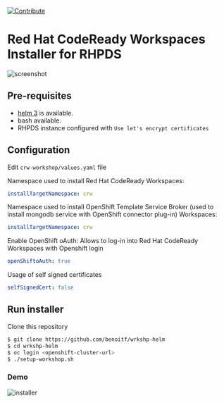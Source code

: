 [![Contribute](https://che.openshift.io/factory/resources/factory-contribute.svg)](https://che.openshift.io/f?url=https://github.com/benoitf/wrkshp-helm)

# Red Hat CodeReady Workspaces Installer for RHPDS
![screenshot](../assets/screenshot.png)

## Pre-requisites
- [helm 3](https://helm.sh/) is available.
- bash available.
- RHPDS instance configured with `Use let's encrypt certificates`

## Configuration
Edit `crw-workshop/values.yaml` file

Namespace used to install Red Hat CodeReady Workspaces:
```yaml
installTargetNamespace: crw
```

Namespace used to install OpenShift Template Service Broker (used to install mongodb service with OpenShift connector plug-in) Workspaces:
```yaml
installTargetNamespace: crw
```

Enable OpenShift oAuth: Allows to log-in into Red Hat CodeReady Workspaces with Openshift login
```yaml
openShiftoAuth: true
```

Usage of self signed certificates
```yaml
selfSignedCert: false
```

## Run installer
Clone this repository

```bash
$ git clone https://github.com/benoitf/wrkshp-helm
$ cd wrkshp-helm
$ oc login <openshift-cluster-url>
$ ./setup-workshop.sh
```

### Demo
![installer](../assets/installer.gif)
